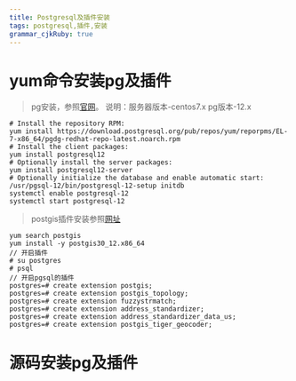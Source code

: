 ```yaml
---
title: Postgresql及插件安装 
tags: postgresql,插件,安装
grammar_cjkRuby: true
---
```


# yum命令安装pg及插件

> pg安装，参照[官网](https://www.postgresql.org/download/linux/redhat/)。
说明：服务器版本-centos7.x pg版本-12.x

```sh?linenums
# Install the repository RPM:
yum install https://download.postgresql.org/pub/repos/yum/reporpms/EL-7-x86_64/pgdg-redhat-repo-latest.noarch.rpm
# Install the client packages:
yum install postgresql12
# Optionally install the server packages:
yum install postgresql12-server
# Optionally initialize the database and enable automatic start:
/usr/pgsql-12/bin/postgresql-12-setup initdb
systemctl enable postgresql-12
systemctl start postgresql-12
```
>postgis插件安装参照[网址](https://www.cnblogs.com/sunnyeveryday/p/11442332.html)

```sh?linenums
yum search postgis
yum install -y postgis30_12.x86_64
// 开启插件  
# su postgres  
# psql  
// 开启pgsql的插件  
postgres=# create extension postgis;  
postgres=# create extension postgis_topology;  
postgres=# create extension fuzzystrmatch;  
postgres=# create extension address_standardizer;  
postgres=# create extension address_standardizer_data_us;  
postgres=# create extension postgis_tiger_geocoder; 
```
# 源码安装pg及插件
